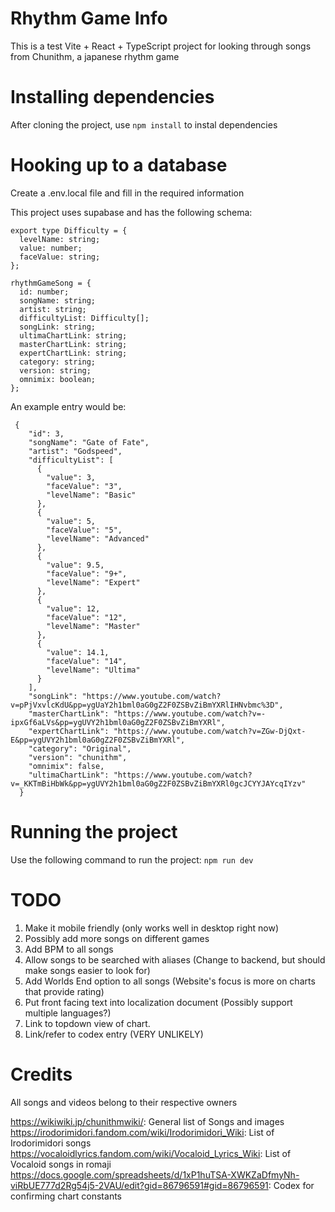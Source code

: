 # Rhythm Game Info

This is a test Vite + React + TypeScript project for looking through songs from Chunithm, a japanese rhythm game

# Installing dependencies

After cloning the project, use `npm install` to instal dependencies

# Hooking up to a database

Create a .env.local file and fill in the required information

This project uses supabase and has the following schema:

```
export type Difficulty = {
  levelName: string;
  value: number;
  faceValue: string;
};

rhythmGameSong = {
  id: number;
  songName: string;
  artist: string;
  difficultyList: Difficulty[];
  songLink: string;
  ultimaChartLink: string;
  masterChartLink: string;
  expertChartLink: string;
  category: string;
  version: string;
  omnimix: boolean;
};
```

An example entry would be:

```
 {
    "id": 3,
    "songName": "Gate of Fate",
    "artist": "Godspeed",
    "difficultyList": [
      {
        "value": 3,
        "faceValue": "3",
        "levelName": "Basic"
      },
      {
        "value": 5,
        "faceValue": "5",
        "levelName": "Advanced"
      },
      {
        "value": 9.5,
        "faceValue": "9+",
        "levelName": "Expert"
      },
      {
        "value": 12,
        "faceValue": "12",
        "levelName": "Master"
      },
      {
        "value": 14.1,
        "faceValue": "14",
        "levelName": "Ultima"
      }
    ],
    "songLink": "https://www.youtube.com/watch?v=pPjVxvlcKdU&pp=ygUaY2h1bml0aG0gZ2F0ZSBvZiBmYXRlIHNvbmc%3D",
    "masterChartLink": "https://www.youtube.com/watch?v=-ipxGf6aLVs&pp=ygUVY2h1bml0aG0gZ2F0ZSBvZiBmYXRl",
    "expertChartLink": "https://www.youtube.com/watch?v=ZGw-DjQxt-E&pp=ygUVY2h1bml0aG0gZ2F0ZSBvZiBmYXRl",
    "category": "Original",
    "version": "chunithm",
    "omnimix": false,
    "ultimaChartLink": "https://www.youtube.com/watch?v=_KKTmBiHbWk&pp=ygUVY2h1bml0aG0gZ2F0ZSBvZiBmYXRl0gcJCYYJAYcqIYzv"
  }
```

# Running the project

Use the following command to run the project: `npm run dev`

# TODO

1. Make it mobile friendly (only works well in desktop right now)
2. Possibly add more songs on different games
3. Add BPM to all songs
4. Allow songs to be searched with aliases (Change to backend, but should make songs easier to look for)
5. Add Worlds End option to all songs (Website's focus is more on charts that provide rating)
6. Put front facing text into localization document (Possibly support multiple languages?)
7. Link to topdown view of chart.
8. Link/refer to codex entry (VERY UNLIKELY)

# Credits

All songs and videos belong to their respective owners

https://wikiwiki.jp/chunithmwiki/: General list of Songs and images
https://irodorimidori.fandom.com/wiki/Irodorimidori_Wiki: List of Irodorimidori songs
https://vocaloidlyrics.fandom.com/wiki/Vocaloid_Lyrics_Wiki: List of Vocaloid songs in romaji
https://docs.google.com/spreadsheets/d/1xP1huTSA-XWKZaDfmyNh-viRbUE777d2Rg54j5-2VAU/edit?gid=86796591#gid=86796591: Codex for confirming chart constants
